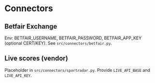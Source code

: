 # Connectors
## Betfair Exchange
Env: BETFAIR_USERNAME, BETFAIR_PASSWORD, BETFAIR_APP_KEY (optional CERT/KEY). See `src/connectors/betfair.py`.
## Live scores (vendor)
Placeholder in `src/connectors/sportradar.py`. Provide `LIVE_API_BASE` and `LIVE_API_KEY`.
